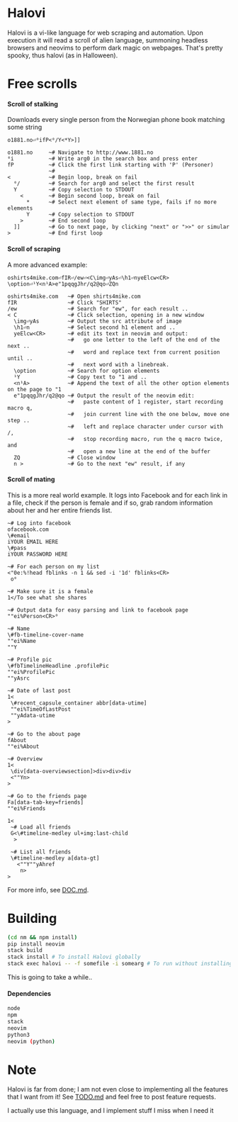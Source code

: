 # Halovi
Halovi is a vi-like language for web scraping and automation. Upon execution it will read a scroll of alien language, summoning headless browsers and neovims to perform dark magic on webpages. That's pretty spooky, thus halovi (as in Halloween).

# Free scrolls

#### Scroll of stalking
Downloads every single person from the Norwegian phone book matching some string
```
o1881.no⏎⁰ifP<⁰/Y<*Y>]]
```

```
o1881.no     ~# Navigate to http://www.1881.no
⁰i           ~# Write arg0 in the search box and press enter
fP           ~# Click the first link starting with 'P' (Personer)
             ~#
<            ~# Begin loop, break on fail
  ⁰/         ~# Search for arg0 and select the first result
  Y          ~# Copy selection to STDOUT
    <        ~# Begin second loop, break on fail
      *      ~# Select next element of same type, fails if no more elements
      Y      ~# Copy selection to STDOUT
    >        ~# End second loop
  ]]         ~# Go to next page, by clicking "next" or ">>" or simular
>            ~# End first loop
```

#### Scroll of scraping
A more advanced example:
```
oshirts4mike.com⏎fIR⏎/ew⏎<C\img⏎yAs⏎\h1⏎nyeElcw<CR>
\option⏎¹Y<n¹A>e"1pqqgJhr/q2@qo⏎ZQn
```

```
oshirts4mike.com   ~# Open shirts4mike.com
fIR                ~# Click "SHIRTS"
/ew                ~# Search for "ew", for each result ..
< C                ~# Click selection, opening in a new window
  \img⏎yAs         ~# Output the src attribute of image
  \h1⏎n            ~# Select second h1 element and ..
  yeElcw<CR>       ~# edit its text in neovim and output:
                   ~#   go one letter to the left of the end of the next ..
                   ~#   word and replace text from current position until .. 
                   ~#   next word with a linebreak.
  \option          ~# Search for option elements
  ¹Y               ~# Copy text to "1 and ..
  <n¹A>            ~# Append the text of all the other option elements on the page to "1
  e"1pqqgJhr/q2@qo ~# Output the result of the neovim edit:
                   ~#   paste content of 1 register, start recording macro q,
                   ~#   join current line with the one below, move one step ..
                   ~#   left and replace character under cursor with /,
                   ~#   stop recording macro, run the q macro twice, and
                   ~#   open a new line at the end of the buffer
  ZQ               ~# Close window
  n >              ~# Go to the next "ew" result, if any
```

#### Scroll of mating
This is a more real world example. It logs into Facebook and for each link in a file, check if the person is female and if so, grab random information about her and her entire friends list.
```
~# Log into facebook
ofacebook.com
\#email
iYOUR EMAIL HERE
\#pass
iYOUR PASSWORD HERE

~# For each person on my list
<"0e:%!head fblinks -n 1 && sed -i '1d' fblinks<CR>
 o⁰

~# Make sure it is a female
1</To see what she shares

~# Output data for easy parsing and link to facebook page
""ei%Person<CR>⁰

~# Name
\#fb-timeline-cover-name
""ei%Name
""Y

~# Profile pic
\#fbTimelineHeadline .profilePic
""ei%ProfilePic
""yAsrc

~# Date of last post
1<
 \#recent_capsule_container abbr[data-utime]
 ""ei%TimeOfLastPost
 ""yAdata-utime
>

~# Go to the about page
fAbout
""ei%About

~# Overview
1<
 \div[data-overviewsection]>div>div>div
 <""Yn>
>

~# Go to the friends page
Fa[data-tab-key=friends]
""ei%Friends

1<
 ~# Load all friends
 G<\#timeline-medley ul+img:last-child
  >

 ~# List all friends
 \#timeline-medley a[data-gt]
   <""Y""yAhref
    n>
>
```

For more info, see [DOC.md](/DOC.md).

# Building

```bash
(cd nm && npm install)
pip install neovim
stack build
stack install # To install Halovi globally
stack exec halovi -- -f somefile -i somearg # To run without installing
```

This is going to take a while..

#### Dependencies

```bash
node
npm
stack
neovim
python3
neovim (python)
```

# Note

Halovi is far from done; I am not even close to implementing all the features that I want from it! See [TODO.md](/TODO.md) and feel free to post feature requests.

I actually use this language, and I implement stuff I miss when I need it
